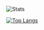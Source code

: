 ![Stats](https://github-readme-stats.vercel.app/api?username=Gorkido&show_icons=true&theme=dark)

[![Top Langs](https://github-readme-stats.vercel.app/api/top-langs/?username=Gorkido&layout=compact&theme=dark&show_icons=true&langs_count=10)]((https://github.com/anuraghazra/github-readme-stats))
